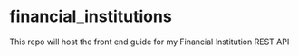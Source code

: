 # financial_institutions
This repo will host the front end guide for my Financial Institution REST API

